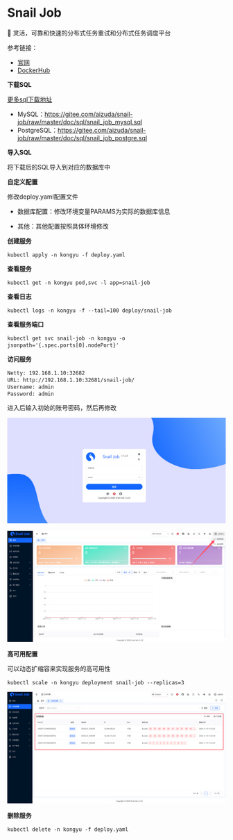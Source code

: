 # Snail Job

🚀 灵活，可靠和快速的分布式任务重试和分布式任务调度平台

参考链接：

- [官网](https://snailjob.opensnail.com/)
- [DockerHub](https://hub.docker.com/r/opensnail/snail-job)



**下载SQL**

[更多sql下载地址](https://gitee.com/aizuda/snail-job/tree/master/doc/sql)

- MySQL：https://gitee.com/aizuda/snail-job/raw/master/doc/sql/snail_job_mysql.sql
- PostgreSQL：https://gitee.com/aizuda/snail-job/raw/master/doc/sql/snail_job_postgre.sql

**导入SQL**

将下载后的SQL导入到对应的数据库中

**自定义配置**

修改deploy.yaml配置文件

- 数据库配置：修改环境变量PARAMS为实际的数据库信息


- 其他：其他配置按照具体环境修改

**创建服务**

```
kubectl apply -n kongyu -f deploy.yaml
```

**查看服务**

```
kubectl get -n kongyu pod,svc -l app=snail-job
```

**查看日志**

```
kubectl logs -n kongyu -f --tail=100 deploy/snail-job
```

**查看服务端口**

```
kubectl get svc snail-job -n kongyu -o jsonpath='{.spec.ports[0].nodePort}'
```

**访问服务**

```
Netty: 192.168.1.10:32682
URL: http://192.168.1.10:32681/snail-job/
Username: admin
Password: admin
```

进入后输入初始的账号密码，然后再修改

![image-20241119112716727](./assets/image-20241119112716727.png)

![image-20241119112800806](./assets/image-20241119112800806.png)

**高可用配置**

可以动态扩缩容来实现服务的高可用性

```
kubectl scale -n kongyu deployment snail-job --replicas=3
```

![image-20241119113407521](./assets/image-20241119113407521.png)

**删除服务**

```
kubectl delete -n kongyu -f deploy.yaml
```

